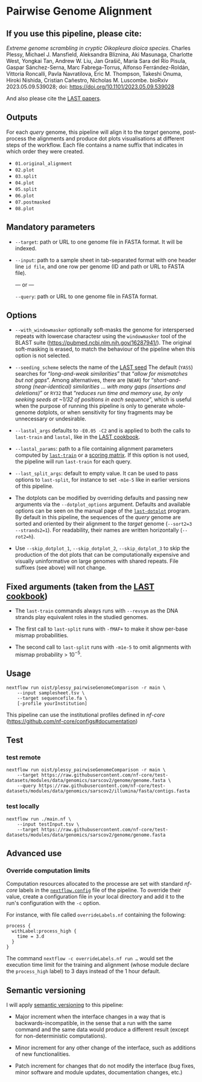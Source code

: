 # Pairwise Genome Alignment

## If you use this pipeline, please cite:

_Extreme genome scrambling in cryptic Oikopleura dioica species_. Charles Plessy, Michael J. Mansfield, Aleksandra Bliznina, Aki Masunaga, Charlotte West, Yongkai Tan, Andrew W. Liu, Jan Grašič, María Sara del Río Pisula, Gaspar Sánchez-Serna, Marc Fabrega-Torrus, Alfonso Ferrández-Roldán, Vittoria Roncalli, Pavla Navratilova, Eric M. Thompson, Takeshi Onuma, Hiroki Nishida, Cristian Cañestro, Nicholas M. Luscombe. bioRxiv 2023.05.09.539028; doi: https://doi.org/10.1101/2023.05.09.539028

And also please cite the [LAST papers](https://gitlab.com/mcfrith/last/-/blob/main/doc/last-papers.rst).

## Outputs

For each _query_ genome, this pipeline will align it to the _target_
genome, post-process the alignments and produce dot plots visualisations
at different steps of the workflow.  Each file contains a name suffix
that indicates in which order they were created.

 - `01.original_alignment`
 - `02.plot`
 - `03.split`
 - `04.plot`
 - `05.split`
 - `06.plot`
 - `07.postmasked`
 - `08.plot`

## Mandatory parameters

 * `--target`: path or URL to one genome file in FASTA format.  It will be indexed.

 * `--input`: path to a sample sheet in tab-separated format with one header
   line `id	file`, and one row per genome (ID and path or URL to FASTA file).

   — or —

   `--query`: path or URL to one genome file in FASTA format.

## Options

 * `--with_windowmasker` optionally soft-masks the genome for interspersed
   repeats with lowercase charactesr using the `windowmasker` tool of the
   BLAST suite (https://pubmed.ncbi.nlm.nih.gov/16287941/).  The original
   soft-masking is erased, to match the behaviour of the pipeline when
   this option is not selected.

 * `--seeding_scheme` selects the name of the [LAST seed][]
   The default (`YASS`) searches for “_long-and-weak similarities_” that
   “_allow for mismatches but not gaps_”.  Among alternatives, there
   are (`NEAR`) for “_short-and-strong (near-identical) similarities_
   … _with many gaps (insertions and deletions)_” or `RY32` that
   “_reduces run time and memory use, by only seeking seeds at ~1/32
   of positions in each sequence_”, which is useful when the purpose
   of running this pipeline is only to generate whole-genome dotplots,
   or when sensitivity for tiny fragments may be unnecessary or
   undesirable.

 * `--lastal_args` defaults to `-E0.05 -C2` and is applied to both
   the calls to `last-train` and `lastal`, like in the [LAST cookbook][].

 * `--lastal_params`: path to a file containing alignment parameters
   computed by [`last-train`][] or a [scoring matrix][].  If this option
   is not used, the pipeline will run `last-train` for each query.

 * `--last_split_args`: default to empty value.  It can be used to pass
   options to `last-split`, for instance to set `-m1e-5` like in earlier
   versions of this pipeline.

 * The dotplots can be modified by overriding defaults and passing new
   arguments via the `--dotplot_options` argument.  Defaults and available
   options can be seen on the manual page of the [`last-dotplot`][] program.
   By default in this pipeline, the sequences of the _query_ genome are
   sorted and oriented by their alignment to the _target_ genome
   (`--sort2=3 --strands2=1`). For readability, their names are written
   horizontally (`--rot2=h`).

 * Use `--skip_dotplot_1`, `--skip_dotplot_2`, `--skip_dotplot_3` to
   skip the production of the dot plots that can be computationally expensive
   and visually uninformative on large genomes with shared repeats.
   File suffixes (see above) will not change.

  [`last-dotplot`]: https://gitlab.com/mcfrith/last/-/blob/main/doc/last-dotplot.rst
  [LAST seed]:      https://gitlab.com/mcfrith/last/-/blob/main/doc/last-seeds.rst
  [LAST cookbook]:  https://gitlab.com/mcfrith/last/-/blob/main/doc/last-cookbook.rst
  [`last-train`]:   https://gitlab.com/mcfrith/last/-/blob/main/doc/last-train.rst
  [scoring matrix]: https://gitlab.com/mcfrith/last/-/blob/main/doc/last-matrices.rst

## Fixed arguments (taken from the [LAST cookbook][])

 * The `last-train` commands always runs with `--revsym` as the DNA strands
   play equivalent roles in the studied genomes.

 * The first call to `last-split` runs with `-fMAF+` to make it show per-base
   mismap probabilities.

 * The second call to `last-split` runs with `-m1e-5` to omit alignments with
   mismap probability > 10<sup>−5</sup>.

## Usage

    nextflow run oist/plessy_pairwiseGenomeComparison -r main \
        --input samplesheet.tsv \
        --target sequencefile.fa \
        [-profile yourInstitution]

This pipeline can use the institutional profiles defined in _nf-core_
(<https://github.com/nf-core/configs#documentation>)

## Test

### test remote

    nextflow run oist/plessy_pairwiseGenomeComparison -r main \
        --target https://raw.githubusercontent.com/nf-core/test-datasets/modules/data/genomics/sarscov2/genome/genome.fasta \
        --query https://raw.githubusercontent.com/nf-core/test-datasets/modules/data/genomics/sarscov2/illumina/fasta/contigs.fasta

### test locally

    nextflow run ./main.nf \
        --input testInput.tsv \
        --target https://raw.githubusercontent.com/nf-core/test-datasets/modules/data/genomics/sarscov2/genome/genome.fasta

## Advanced use

### Override computation limits

Computation resources allocated to the processe are set with standard _nf-core_
labels in the [`nextflow.config`](./nextflow.config) file of the pipeline.  To
override their value, create a configuration file in your local directory and
add it to the run's configuration with the `-c` option.

For instance, with file called `overrideLabels.nf` containing the following:

```
process {
  withLabel:process_high {
    time = 3.d
  }
}
```

The command `nextflow -c overrideLabels.nf run …` would set the execution time
limit for the training and alignment (whose module declare the `process_high`
label) to 3 days instead of the 1 hour default.


## Semantic versioning

I will apply [semantic versioning](https://semver.org/) to this pipeline:

 - Major increment when the interface changes in a way that is
   backwards-incompatible, in the sense that a run with the same command and
   the same data would produce a different result (except for non-deterministic
   computations).

 - Minor increment for any other change of the interface, such as additions of
   new functionalities.

 - Patch increment for changes that do not modify the interface (bug fixes,
   minor software and module updates, documentation changes, etc.)
